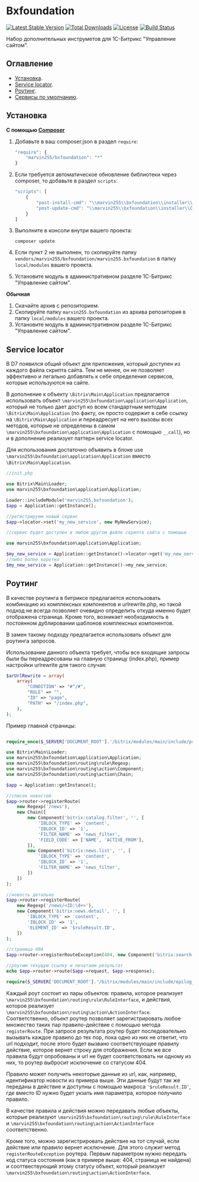 # Bxfoundation

[![Latest Stable Version](https://poser.pugx.org/marvin255/bxfoundation/v/stable.png)](https://packagist.org/packages/marvin255/bxfoundation)
[![Total Downloads](https://poser.pugx.org/marvin255/bxfoundation/downloads.png)](https://packagist.org/packages/marvin255/bxfoundation)
[![License](https://poser.pugx.org/marvin255/bxfoundation/license.svg)](https://packagist.org/packages/marvin255/bxfoundation)
[![Build Status](https://travis-ci.org/marvin255/bxfoundation.svg?branch=master)](https://travis-ci.org/marvin255/bxfoundation)

Набор дополнительных инструметов для 1С-Битрикс "Управление сайтом".



## Оглавление

* [Установка](#Установка).
* [Service locator](#Service-locator).
* [Роутинг](#Роутинг).
* [Сервисы по умолчанию](#Сервисы-по-умолчанию).



## Установка

**С помощью [Composer](https://getcomposer.org/doc/00-intro.md)**

1. Добавьте в ваш composer.json в раздел `require`:

    ```javascript
    "require": {
        "marvin255/bxfoundation": "*"
    }
    ```

2. Если требуется автоматическое обновление библиотеки через composer, то добавьте в раздел `scripts`:

    ```javascript
    "scripts": [
        {
            "post-install-cmd": "\\marvin255\\bxfoundation\\installer\\Composer::injectModule",
            "post-update-cmd": "\\marvin255\\bxfoundation\\installer\\Composer::injectModule",
        }
    ]
    ```

3. Выполните в консоли внутри вашего проекта:

    ```
    composer update
    ```

4. Если пункт 2 не выполнен, то скопируйте папку `vendors/marvin255/bxfoundation/marvin255.bxfoundation` в папку `local/modules` вашего проекта.

5. Установите модуль в административном разделе 1С-Битрикс "Управление сайтом".

**Обычная**

1. Скачайте архив с репозиторием.
2. Скопируйте папку `marvin255.bxfoundation` из архива репозитория в папку `local/modules` вашего проекта.
3. Установите модуль в административном разделе 1С-Битрикс "Управление сайтом".



## Service locator

В D7 появился общий объект для приложения, который доступен из каждого файла скрипта сайта. Тем не менее, он не позволяет эффективно и легально добавлять к себе определения сервисов, которые используются на сайте.

В дополнение к объекту `\Bitrix\Main\Application` предлагается использовать объект `\marvin255\bxfoundation\application\Application`, который не только дает доступ ко всем стандартным методам `\Bitrix\Main\Application` (по факту, он просто содержит в себе ссылку на `\Bitrix\Main\Application` и переадресует на него вызовы всех методов, которые не определены в самом `\marvin255\bxfoundation\application\Application` с помощью `__call`), но и в дополнение реализует паттерн service locator.

Для использования достаточно объявить в блоке use `\marvin255\bxfoundation\application\Application` вместо `\Bitrix\Main\Application`.

```php
//init.php

use Bitrix\Main\Loader;
use marvin255\bxfoundation\application\Application;

Loader::includeModule('marvin255.bxfoundation');
$app = Application::getInstance();

//регистрируем новый сервис
$app->locator->set('my_new_service', new MyNewService);
```

```php
//сервис будет доступен в любом другом файле скрипта сайта с помошью

use marvin255\bxfoundation\application\Application;

$my_new_service = Application::getInstance()->locator->get('my_new_service');
//либо более коротко
$my_new_service = Application::getInstance()->my_new_service;
```



## Роутинг

В качестве роутинга в битриксе предлагается использовать комбинацию из комплексных компонентов и urlrewrite.php, но такой подход не всегда позволяет очевидно определить откуда именно будет отображена страница. Кроме того, возникает необходимость в постоянном дублировании шаблонов комплексных компонентов.

В замен такому подходу предлагается использовать объект для роутинга запросов.

Использование данного объекта требует, чтобы все входящие запросы были бы переадресованы на главную страницу (index.php), пример настройки urlrewrite для такого случая:

```php
$arUrlRewrite = array(
	array(
		"CONDITION" => "#^/#",
		"RULE" => "",
		"ID" => "page",
		"PATH" => "/index.php",
	),
);
```

Пример главной страницы:

```php

require_once($_SERVER['DOCUMENT_ROOT'].'/bitrix/modules/main/include/prolog_before.php');

use Bitrix\Main\Loader;
use marvin255\bxfoundation\application\Application;
use marvin255\bxfoundation\routing\rule\Regexp;
use marvin255\bxfoundation\routing\action\Component;
use marvin255\bxfoundation\routing\action\Chain;

$app = Application::getInstance();

//список новостей
$app->router->registerRoute(
    new Regexp('/news'),
    new Chain([
        new Component('bitrix:catalog.filter', '', [
            'IBLOCK_TYPE' => 'content',
            'IBLOCK_ID' => '1',
            'FILTER_NAME' => 'news_filter',
            'FIELD_CODE' => ['NAME', 'ACTIVE_FROM'],
        ]),
        new Component('bitrix:news.list', '', [
            'IBLOCK_TYPE' => 'content',
            'IBLOCK_ID' => '1',
            'FILTER_NAME' => 'news_filter',
        ])
    ])
);

//новость детально
$app->router->registerRoute(
    new Regexp('/news/<ID:\d+>'),
    new Component('bitrix:news.detail', '', [
        'IBLOCK_TYPE' => 'content',
        'IBLOCK_ID' => '1',
        'ELEMENT_ID' => '$ruleResult.ID',
    ])
);

//страница 404
$app->router->registerRouteException(404, new Component('bitrix:search.page'));

//роутим текущую ссылку и печатаем результат
echo $app->router->route($app->request, $app->response);

require($_SERVER['DOCUMENT_ROOT'].'/bitrix/modules/main/include/epilog_after.php');
```

Каждый роут состоит из пары объектов: правила, которое реализует `\marvin255\bxfoundation\routing\rule\RuleInterface`, и действия, которое реализует `\marvin255\bxfoundation\routing\action\ActionInterface`. Соответственно, объект роутер позволяет зарегистрировать любое множество таких пар правило-действие с помощью метода `registerRoute`. При запросе результата роутер будет последовательно вызывать каждое правило до тех пор, пока одно из них не ответит, что url подходит, после этого будет вызвано соответствующее правилу действие, которое вернет строку для отображения. Если же все правила будут опробованы и url не будет соответствовать ни одному из них, то роутер выбросит исключение со статусом 404.

Правило может получить некоторые данные из url, как, например, идентификатор новости из примера выше. Эти данные будут так же переданы в действие и доступны с помощью макроса `'$ruleResult.ID'`, где вместо ID нужно будет укзать имя параметра, которое получило правило.

В качестве правила и действия можно передавать любые объекты, которые реализуют `\marvin255\bxfoundation\routing\rule\RuleInterface` и `\marvin255\bxfoundation\routing\action\ActionInterface` соответственно.

Кроме того, можно зарегистрировать действие на тот случай, если действие или правило вернет исключение. Для этого служит метод `registerRouteException` роутера. Первым параметром нужно передать код статуса состояния (как в примере выше: 404, страница не найдена) и сооттвествующий этому статусу объект, который реализует `\marvin255\bxfoundation\routing\action\ActionInterface`.
